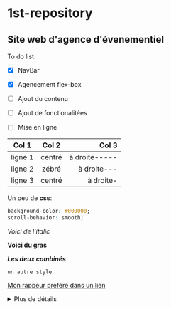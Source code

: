 # 1st-repository
## Site web d'agence d'évenementiel
To do list:
- [x] NavBar
- [x] Agencement flex-box
- [ ] Ajout du contenu
- [ ] Ajout de fonctionalitées
- [ ] Mise en ligne 



|Col 1|Col 2|Col 3|
|-|:-:|-:|
|ligne 1|centré|à droite-----|
|ligne 2|zébré|à droite---|
|ligne 3|centré|à droite-|


Un peu de **css**:
```CSS
background-color: #000000;
scroll-behavior: smooth;
```

*Voici de l'italic*

**Voici du gras**

_**Les deux combinés**_

`un autre style`

[Mon rappeur préféré dans un lien](https://www.youtube.com/channel/UCeBu6AFsaPVElhFzlj5hetg)

<details>
  <summary>Plus de détails</summary>
  
  Pas de détails, juste une liste.
  1. Grand 1
  2. Grand 2
     * 2.1
     * 2.2
  3. Grand 3
</details>
